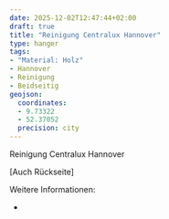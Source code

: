 ```yaml
---
date: 2025-12-02T12:47:44+02:00
draft: true
title: "Reinigung Centralux Hannover"
type: hanger
tags:
- "Material: Holz"
- Hannover
- Reinigung
- Beidseitig
geojson:
  coordinates:
  - 9.73322
  - 52.37052
  precision: city
---
```

Reinigung Centralux Hannover

[Auch Rückseite]

<div class="notes">
Weitere Informationen:
<ul>
<li><a href=""></a></li>
</ul>
</div>
